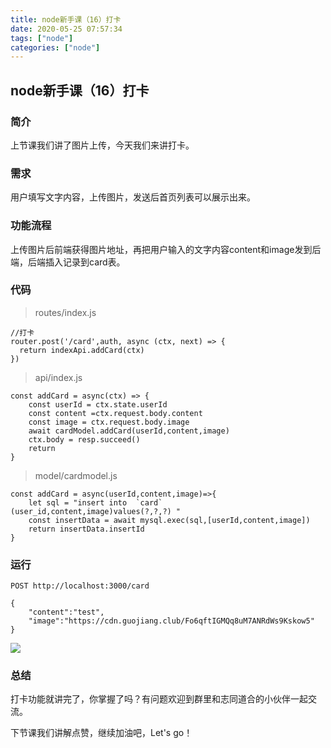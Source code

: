 ```yaml
---
title: node新手课（16）打卡
date: 2020-05-25 07:57:34
tags: ["node"]
categories: ["node"]
---
```

## node新手课（16）打卡
### 简介
上节课我们讲了图片上传，今天我们来讲打卡。
### 需求
用户填写文字内容，上传图片，发送后首页列表可以展示出来。
### 功能流程
上传图片后前端获得图片地址，再把用户输入的文字内容content和image发到后端，后端插入记录到card表。

### 代码
>routes/index.js
```
//打卡
router.post('/card',auth, async (ctx, next) => {
  return indexApi.addCard(ctx)
})
```
>api/index.js
```
const addCard = async(ctx) => {
    const userId = ctx.state.userId
    const content =ctx.request.body.content
    const image = ctx.request.body.image
    await cardModel.addCard(userId,content,image)
    ctx.body = resp.succeed()
    return
}
```
>model/cardmodel.js
```
const addCard = async(userId,content,image)=>{
    let sql = "insert into  `card` (user_id,content,image)values(?,?,?) "
    const insertData = await mysql.exec(sql,[userId,content,image]) 
    return insertData.insertId
}
```
### 运行
```
POST http://localhost:3000/card

{
    "content":"test",
    "image":"https://cdn.guojiang.club/Fo6qftIGMQq8uM7ANRdWs9Kskow5"
}
```
![](https://cdn.guojiang.club/Fo6qftIGMQq8uM7ANRdWs9Kskow5)
### 总结
打卡功能就讲完了，你掌握了吗？有问题欢迎到群里和志同道合的小伙伴一起交流。

下节课我们讲解点赞，继续加油吧，Let's go！